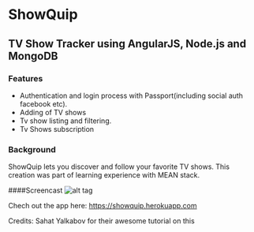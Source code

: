 # ShowQuip

## TV Show Tracker using AngularJS, Node.js and MongoDB

### Features
- Authentication and login process with Passport(including social auth facebook etc).
- Adding of TV shows
- Tv show listing and filtering. 
- Tv Shows subscription

### Background
ShowQuip lets you discover and follow your favorite TV shows. This creation was part of
learning experience with MEAN stack.

####Screencast
![alt tag](https://dl.dropboxusercontent.com/u/88679790/showquip.png)

Chech out the app here: https://showquip.herokuapp.com

Credits: Sahat Yalkabov for their awesome tutorial on this